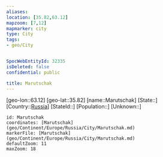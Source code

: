 ```yaml
---
aliases: 
location: [35.82,63.12]
mapzoom: [7,12] 
mapmarker: city 
type: City
tags:
- geo/City


SpocWebEntityId: 32335
isDeleted: false
confidential: public

title: Marutschak
---
```

[geo-lon::63.12]
[geo-lat::35.82]
[name::Marutschak]
[State::]
[Country::[Russia](geo/Continent/Europe/Russia.md)]
[StateId::]
[Population::]
[Unknown::]


```leaflet
id: Marutschak
coordinates: [Marutschak](geo/Continent/Europe/Russia/City/Marutschak.md)
markerFile: [Marutschak](geo/Continent/Europe/Russia/City/Marutschak.md)
defaultZoom: 11 
maxZoom: 18
```


